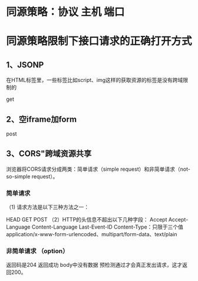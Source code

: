 # 同源策略：协议 主机 端口

# 同源策略限制下接口请求的正确打开方式
## 1、JSONP
在HTML标签里，一些标签比如script、img这样的获取资源的标签是没有跨域限制的

get

## 2、空iframe加form

post

## 3、CORS"跨域资源共享

浏览器将CORS请求分成两类：简单请求（simple request）和非简单请求（not-so-simple request）。

### 简单请求
（1) 请求方法是以下三种方法之一：

HEAD
GET
POST
（2）HTTP的头信息不超出以下几种字段：
Accept
Accept-Language
Content-Language
Last-Event-ID
Content-Type：只限于三个值application/x-www-form-urlencoded、multipart/form-data、text/plain

### 非简单请求 （option）
返回码是204 返回成功 body中没有数据
预检测通过才会真正发出请求，这才返回200。